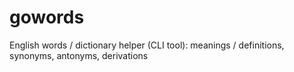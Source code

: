 # gowords
English words / dictionary helper (CLI tool): meanings / definitions, synonyms, antonyms, derivations
